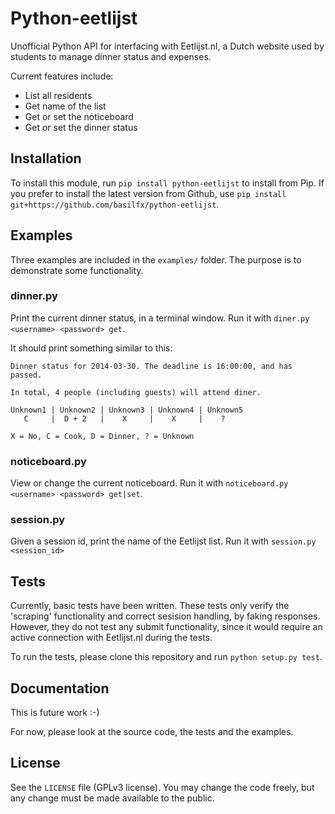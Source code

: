 # Python-eetlijst
Unofficial Python API for interfacing with Eetlijst.nl, a Dutch website used by students to manage dinner status and expenses.

Current features include:

* List all residents
* Get name of the list
* Get or set the noticeboard
* Get or set the dinner status

## Installation
To install this module, run `pip install python-eetlijst` to install from Pip. If you prefer to install the latest version from Github, use `pip install git+https://github.com/basilfx/python-eetlijst`.

## Examples
Three examples are included in the `examples/` folder. The purpose is to demonstrate some functionality.

### dinner.py
Print the current dinner status, in a terminal window. Run it with `diner.py <username> <password> get`.

It should print something similar to this:

```
Dinner status for 2014-03-30. The deadline is 16:00:00, and has passed.

In total, 4 people (including guests) will attend diner.

Unknown1 | Unknown2 | Unknown3 | Unknown4 | Unknown5
   C     |  D + 2   |    X     |    X     |    ?

X = No, C = Cook, D = Dinner, ? = Unknown
```

### noticeboard.py
View or change the current noticeboard. Run it with `noticeboard.py <username> <password> get|set`.

### session.py
Given a session id, print the name of the Eetlijst list. Run it with `session.py <session_id>`

## Tests
Currently, basic tests have been written. These tests only verify the 'scraping' functionality and correct sesision handling, by faking responses. However, they do not test any submit functionality, since it would require an active connection with Eetlijst.nl during the tests.

To run the tests, please clone this repository and run `python setup.py test`.

## Documentation
This is future work :-)

For now, please look at the source code, the tests and the examples.

## License
See the `LICENSE` file (GPLv3 license). You may change the code freely, but any change must be made available to the public.